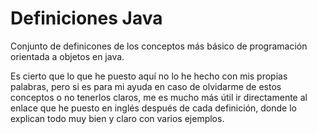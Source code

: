# Definiciones Java

Conjunto de definicones de los conceptos más básico de programación orientada a objetos en java.

Es cierto que lo que he puesto aquí no lo he hecho con mis propias palabras, pero si es para mi ayuda en caso de olvidarme de estos conceptos o no tenerlos claros, me es mucho más útil ir directamente al enlace que he puesto en inglés después de cada definición, donde lo explican todo muy bien y claro con varios ejemplos.
